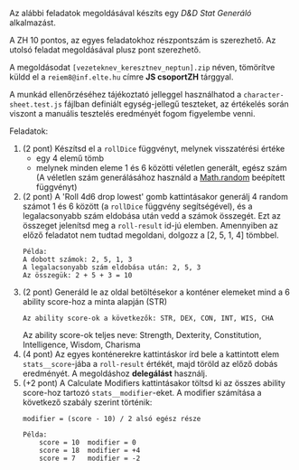 Az alábbi feladatok megoldásával készíts egy *D&D Stat Generáló* alkalmazást. 

A ZH 10 pontos, az egyes feladatokhoz részpontszám is szerezhető. Az utolsó feladat megoldásával plusz pont szerezhető. 

A megoldásodat `[vezeteknev_keresztnev_neptun].zip` néven, tömörítve küldd el a `reiem8@inf.elte.hu` címre **JS csoportZH** tárggyal. 

A munkád ellenőrzéséhez tájékoztató jelleggel használhatod a `character-sheet.test.js` fájlban definiált egység-jellegű teszteket, az értékelés során viszont a manuális tesztelés eredményét fogom figyelembe venni. 

Feladatok:
1. (2 pont) Készítsd el a `rollDice` függvényt, melynek visszatérési értéke
    - egy 4 elemű tömb
    - melynek minden eleme 1 és 6 közötti véletlen generált, egész szám (A véletlen szám generálásához használd a [Math.random](https://developer.mozilla.org/en-US/docs/Web/JavaScript/Reference/Global_Objects/Math/random) beépített függvényt)
2. (2 pont) A 'Roll 4d6 drop lowest' gomb kattintásakor generálj 4 random számot 1 és 6 között (a `rollDice` függvény segítségével), és a legalacsonyabb szám eldobása után vedd a számok összegét. Ezt az összeget jelenítsd meg a `roll-result` id-jú elemben. Amennyiben az előző feladatot nem tudtad megoldani, dolgozz a [2, 5, 1, 4] tömbbel. 
    ```
    Példa: 
    A dobott számok: 2, 5, 1, 3
    A legalacsonyabb szám eldobása után: 2, 5, 3
    Az összegük: 2 + 5 + 3 = 10
    ```
3. (2 pont) Generáld le az oldal betöltésekor a konténer elemeket mind a 6 ability score-hoz a minta alapján (STR)
    ```
    Az ability score-ok a következők: STR, DEX, CON, INT, WIS, CHA
    ```
    Az ability score-ok teljes neve: Strength, Dexterity, Constitution, Intelligence, Wisdom, Charisma
4. (4 pont) Az egyes konténerekre kattintáskor írd bele a kattintott elem `stats__score`-jába a `roll-result` értékét, majd töröld az előző dobás eredményét. A megoldáshoz **delegálást** használj.
5. (+2 pont) A Calculate Modifiers kattintásakor töltsd ki az összes ability score-hoz tartozó `stats__modifier`-eket. A modifier számítása a következő szabály szerint történik: 
    ```
    modifier = (score - 10) / 2 alsó egész része
    ```
    ```
    Példa: 
        score = 10  modifier = 0
        score = 18  modifier = +4
        score = 7   modifier = -2
    ```
